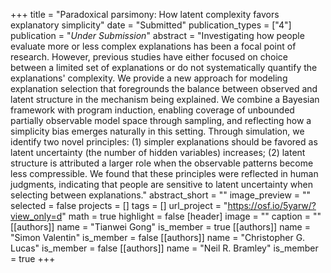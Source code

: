 +++
title = "Paradoxical parsimony: How latent complexity favors explanatory simplicity"
date = "Submitted"
publication_types = ["4"]
publication = "_Under Submission_"
abstract = "Investigating how people evaluate more or less complex explanations has been a focal point of research. However, previous studies have either focused on choice between a limited set of explanations or do not systematically quantify the explanations' complexity. We provide a new approach for modeling explanation selection that foregrounds the balance between observed and latent structure in the mechanism being explained. We combine a Bayesian framework with program induction, enabling coverage of unbounded partially observable model space through sampling, and reflecting how a simplicity bias emerges naturally in this setting. Through simulation, we identify two novel principles: (1) simpler explanations should be favored as latent uncertainty (the number of hidden variables) increases; (2) latent structure is attributed a larger role when the observable patterns become less compressible. We found that these principles were reflected in human judgments, indicating that people are sensitive to latent uncertainty when selecting between explanations."
abstract_short = ""
image_preview = ""
selected = false
projects = []
tags = []
url_project = "https://osf.io/5yarw/?view_only=d"
math = true
highlight = false
[header]
image = ""
caption = ""
[[authors]]
	name = "Tianwei Gong"
	is_member = true
[[authors]]
	name = "Simon Valentin"
	is_member = false
[[authors]]
	name = "Christopher G. Lucas"
	is_member = false
[[authors]]
	name = "Neil R. Bramley"
	is_member = true
+++
